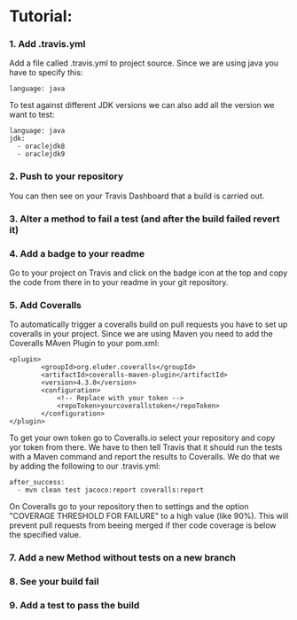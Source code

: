 # Tutorial:
### 1. Add .travis.yml 
Add a file called .travis.yml to project source. Since we are using java you have to specify this:
```
language: java
```
To test against different JDK versions we can also add all the version we want to test:
```
language: java
jdk:
  - oraclejdk8
  - oraclejdk9
```

### 2. Push to your repository
You can then see on your Travis Dashboard that a build is carried out. 

### 3. Alter a method to fail a test (and after the build failed revert it)
### 4. Add a badge to your readme
Go to your project on Travis and click on the badge icon at the top and copy the code from there in to your readme in your git repository.

### 5. Add Coveralls
To automatically trigger a coveralls build on pull requests you have to set up coveralls in your project. Since we are using Maven you need to add the Coveralls MAven Plugin to your pom.xml:
```
<plugin>
        <groupId>org.eluder.coveralls</groupId>
        <artifactId>coveralls-maven-plugin</artifactId>
        <version>4.3.0</version>
        <configuration>
            <!-- Replace with your token -->
            <repoToken>yourcoverallstoken</repoToken>
        </configuration>
</plugin>
```
To get your own token go to Coveralls.io select your repository and copy yor token from there.
We have to then tell Travis that it should run the tests with a Maven command and report the results to Coveralls. We do that we by adding the following to our .travis.yml:
```
after_success:
  - mvn clean test jacoco:report coveralls:report
```

On Coveralls go to your repository then to settings and the option "COVERAGE THRESHOLD FOR FAILURE" to a high value (like 90%). This will prevent pull requests from beeing merged if ther code coverage is below the specified value.

### 7. Add a new Method without tests on a new branch
### 8. See your build fail
### 9. Add a test to pass the build
